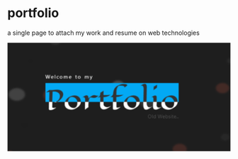 # portfolio

a single page to attach my work and resume on web technologies

![image](./header.png)
